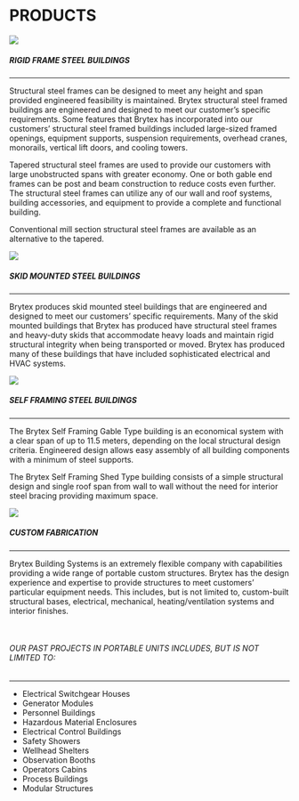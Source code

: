 # PRODUCTS
<div>
<div class="left-pics">
    <img src="http://brytex.com/wp-content/uploads/2016/01/Products_RigidFrameBuildings.jpg">
    <br/>
</div>

<div>

##### RIGID FRAME STEEL BUILDINGS
<hr/>

Structural steel frames can be designed to meet any height and span provided
engineered feasibility is maintained. Brytex structural steel framed buildings
are engineered and designed to meet our customer’s specific requirements. Some
features that Brytex has incorporated into our customers’ structural steel
framed buildings included large-sized framed openings, equipment supports,
suspension requirements, overhead cranes, monorails, vertical lift doors, and
cooling towers.

Tapered structural steel frames are used to provide our customers with large
unobstructed spans with greater economy. One or both gable end frames can be
post and beam construction to reduce costs even further. The structural steel
frames can utilize any of our wall and roof systems, building accessories, and
equipment to provide a complete and functional building.

Conventional mill section structural steel frames are available as an
alternative to the tapered.
</div>
</div>

<div>
<div class="left-pics">
    <img src="http://brytex.com/wp-content/uploads/2016/01/Products_ModularBuildings.jpg">
    <br/>
</div>

<div>

##### SKID MOUNTED STEEL BUILDINGS
<hr/>

Brytex produces skid mounted steel buildings that are engineered and designed
to meet our customers’ specific requirements. Many of the skid mounted
buildings that Brytex has produced have structural steel frames and heavy-duty
skids that accommodate heavy loads and maintain rigid structural integrity when
being transported or moved. Brytex has produced many of these buildings that
have included sophisticated electrical and HVAC systems.
</div>
</div>

<div>
<div class="left-pics">
    <img src="http://brytex.com/wp-content/uploads/2016/02/brytex-011-edited.jpg">
    <br/>
</div>

<div>

##### SELF FRAMING STEEL BUILDINGS
<hr/>

The Brytex Self Framing Gable Type building is an economical system with a
clear span of up to 11.5 meters, depending on the local structural design
criteria. Engineered design allows easy assembly of all building components
with a minimum of steel supports.

The Brytex Self Framing Shed Type building consists of a simple structural
design and single roof span from wall to wall without the need for interior
steel bracing providing maximum space.
</div>
</div>

<div>
<div class="left-pics">
    <img src="http://brytex.com/wp-content/uploads/2016/01/Products_CustomFabrication.jpg">
    <br/>
</div>

<div>

##### CUSTOM FABRICATION
<hr/>

Brytex Building Systems is an extremely flexible company with capabilities
providing a wide range of portable custom structures. Brytex has the design
experience and expertise to provide structures to meet customers’ particular
equipment needs. This includes, but is not limited to, custom-built structural
bases, electrical, mechanical, heating/ventilation systems and interior
finishes.
</div>
</div>

<div>
<div class="left-pics">&nbsp;</div>

<div>

###### OUR PAST PROJECTS IN PORTABLE UNITS INCLUDES, BUT IS NOT LIMITED TO:
<hr class="smallHr"/>

- Electrical Switchgear Houses
- Generator Modules
- Personnel Buildings
- Hazardous Material Enclosures
- Electrical Control Buildings
- Safety Showers
- Wellhead Shelters
- Observation Booths
- Operators Cabins
- Process Buildings
- Modular Structures
</div>
</div>

